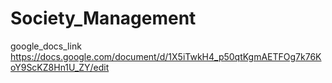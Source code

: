 # Society_Management

google_docs_link 
  https://docs.google.com/document/d/1X5iTwkH4_p50qtKgmAETFOg7k76KoY9ScKZ8Hn1U_ZY/edit
